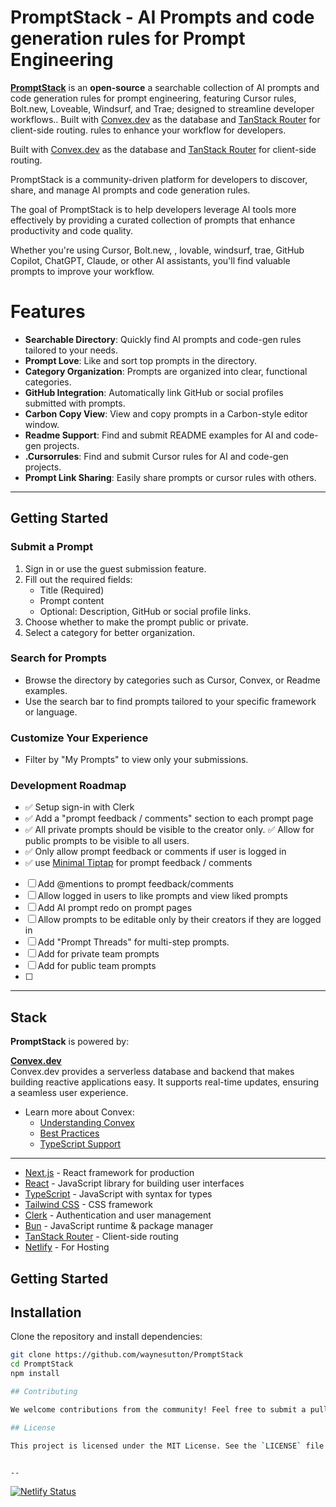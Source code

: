 # PromptStack - AI Prompts and code generation rules for Prompt Engineering

**[PromptStack](https://promptstack.dev)** is an **open-source** a searchable collection of AI prompts and code generation rules for prompt engineering, featuring Cursor rules, Bolt.new, Loveable, Windsurf, and Trae; designed to streamline developer workflows.. Built with [Convex.dev](https://convex.link/promptstackgithub) as the database and [TanStack Router](https://tanstack.com/router/latest/docs/framework/react/overview) for client-side routing.
rules to enhance your workflow for developers.

Built with [Convex.dev](https://docs.convex.dev/) as the database and [TanStack Router](https://tanstack.com/router/latest/docs/framework/react/overview) for client-side routing.

PromptStack is a community-driven platform for developers to discover, share, and manage AI prompts and code generation rules.

The goal of PromptStack is to help developers leverage AI tools more effectively by providing a curated collection of prompts that enhance productivity and code quality.

Whether you're using Cursor, Bolt.new, , lovable, windsurf, trae, GitHub Copilot, ChatGPT, Claude, or other AI assistants, you'll find valuable prompts to improve your workflow.

# Features

- **Searchable Directory**: Quickly find AI prompts and code-gen rules tailored to your needs.
- **Prompt Love**: Like and sort top prompts in the directory.
- **Category Organization**: Prompts are organized into clear, functional categories.
- **GitHub Integration**: Automatically link GitHub or social profiles submitted with prompts.
- **Carbon Copy View**: View and copy prompts in a Carbon-style editor window.
- **Readme Support**: Find and submit README examples for AI and code-gen projects.
- **.Cursorrules**: Find and submit Cursor rules for AI and code-gen projects.
- **Prompt Link Sharing**: Easily share prompts or cursor rules with others.

---

## Getting Started

### Submit a Prompt

1. Sign in or use the guest submission feature.
2. Fill out the required fields:
   - Title (Required)
   - Prompt content
   - Optional: Description, GitHub or social profile links.
3. Choose whether to make the prompt public or private.
4. Select a category for better organization.

### Search for Prompts

- Browse the directory by categories such as Cursor, Convex, or Readme examples.
- Use the search bar to find prompts tailored to your specific framework or language.

### Customize Your Experience

- Filter by "My Prompts" to view only your submissions.

### Development Roadmap

- ✅ Setup sign-in with Clerk
- ✅ Add a "prompt feedback / comments" section to each prompt page
- ✅ All private prompts should be visible to the creator only.
  ✅ Allow for public prompts to be visible to all users.
- ✅ Only allow prompt feedback or comments if user is logged in
- ✅ use [Minimal Tiptap](https://shadcn-minimal-tiptap.vercel.app/) for prompt feedback / comments
- [ ] Add @mentions to prompt feedback/comments
- [ ] Allow logged in users to like prompts and view liked prompts
- [ ] Add AI prompt redo on prompt pages
- [ ] Allow prompts to be editable only by their creators if they are logged in
- [ ] Add "Prompt Threads" for multi-step prompts.
- [ ] Add for private team prompts
- [ ] Add for public team prompts
- [ ]

---

## Stack

**PromptStack** is powered by:

**[Convex.dev](https://convex.link/promptstackgithub)**  
 Convex.dev provides a serverless database and backend that makes building reactive applications easy. It supports real-time updates, ensuring a seamless user experience.

- Learn more about Convex:
  - [Understanding Convex](https://docs.convex.dev/understanding/)
  - [Best Practices](https://docs.convex.dev/understanding/best-practices/)
  - [TypeScript Support](https://docs.convex.dev/understanding/best-practices/typescript)

---

- [Next.js](https://nextjs.org/) - React framework for production
- [React](https://react.dev/) - JavaScript library for building user interfaces
- [TypeScript](https://www.typescriptlang.org/) - JavaScript with syntax for types
- [Tailwind CSS](https://tailwindcss.com/) - CSS framework
- [Clerk](https://clerk.com/) - Authentication and user management
- [Bun](https://bun.sh/) - JavaScript runtime & package manager
- [TanStack Router](https://tanstack.com/router/latest/docs/framework/react/overview) - Client-side routing
- [Netlify](https://netlify.com) - For Hosting

## Getting Started

## Installation

Clone the repository and install dependencies:

```bash
git clone https://github.com/waynesutton/PromptStack
cd PromptStack
npm install

## Contributing

We welcome contributions from the community! Feel free to submit a pull request or open an issue to report bugs, suggest features, or provide feedback.

## License

This project is licensed under the MIT License. See the `LICENSE` file for details.


--


```

[![Netlify Status](https://api.netlify.com/api/v1/badges/f6a1c7ac-d77a-4c43-92f9-7e8ca585c0d6/deploy-status)](https://app.netlify.com/sites/promptstack/deploys)
